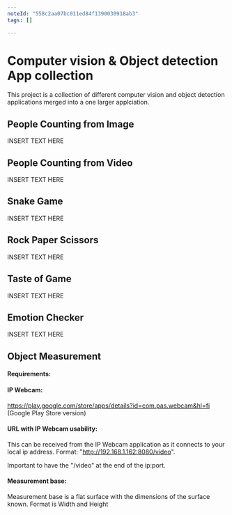 ```yaml
---
noteId: "558c2aa07bc011ed84f1390030918ab3"
tags: []

---
```



# Computer vision & Object detection App collection

This project is a collection of different computer vision and object detection applications merged into a one larger applciation.




## People Counting from Image

INSERT TEXT HERE
## People Counting from Video

INSERT TEXT HERE
## Snake Game

INSERT TEXT HERE
## Rock Paper Scissors

INSERT TEXT HERE
## Taste of Game

INSERT TEXT HERE
## Emotion Checker

INSERT TEXT HERE
## Object Measurement

#### Requirements:

#### IP Webcam:
https://play.google.com/store/apps/details?id=com.pas.webcam&hl=fi
(Google Play Store version)

#### URL with IP Webcam usability:
This can be received from the IP Webcam application as it connects to your local ip address.
Format: "http://192.168.1.162:8080/video".

Important to have the "/video" at the end of the ip:port.

#### Measurement base:
Measurement base is a flat surface with the dimensions of the surface known.
Format is Width and Height

